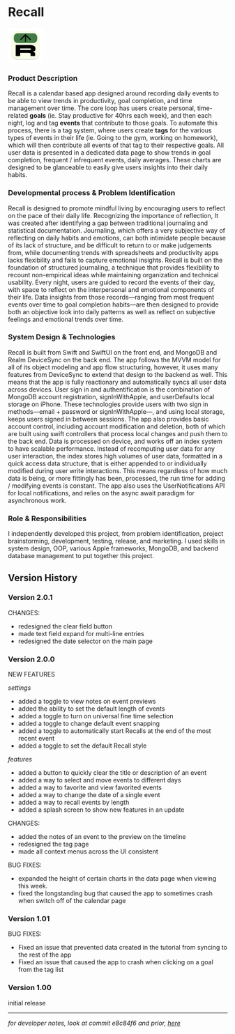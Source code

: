 # Recall

<picture>
    <!-- <source srcset="./icon_512x512@2x@2x.png" media="(prefers-color-scheme: dark)" alt="Recall by Brian Masse"> -->
    <img src="./icon_512x512@2x@2x.png" alt="Recall by Brian Masse" width='80'>
</picture>

### **Product Description**

Recall is a calendar based app designed around recording daily events to be able to view trends in productivity, goal completion, and time management over time. The core loop has users create personal, time-related **goals** (ie. Stay productive for 40hrs each week), and then each night, log and tag **events** that contribute to those goals. To automate this process, there is a tag system, where users create **tags** for the various types of events in their life (ie. Going to the gym, working on homework), which will then contribute all events of that tag to their respective goals. All user data is presented in a dedicated data page to show trends in goal completion, frequent / infrequent events, daily averages. These charts are designed to be glanceable to easily give users insights into their daily habits.

### **Developmental process & Problem Identification**

Recall is designed to promote mindful living by encouraging users to reflect on the pace of their daily life. Recognizing the importance of reflection, It was created after identifying a gap between traditional journaling and statistical documentation. Journaling, which offers a very subjective way of reflecting on daily habits and emotions, can both intimidate people because of its lack of structure, and be difficult to return to or make judgements from, while documenting trends with spreadsheets and productivity apps lacks flexibility and fails to capture emotional insights. Recall is built on the foundation of structured journaling, a technique that provides flexibility to recount non-empirical ideas while maintaining organization and technical usability. Every night, users are guided to record the events of their day, with space to reflect on the interpersonal and emotional components of their life. Data insights from those records—ranging from most frequent events over time to goal completion habits—are then designed to provide both an objective look into daily patterns as well as reflect on subjective feelings and emotional trends over time.

### **System Design & Technologies**

Recall is built from Swift and SwiftUI on the front end, and MongoDB and Realm DeviceSync on the back end. The app follows the MVVM model for all of its object modeling and app flow structuring, however, it uses many features from DeviceSync to extend that design to the backend as well. This means that the app is fully reactionary and automatically syncs all user data across devices. User sign in and authentification is the combination of MongoDB account registration, signInWithApple, and userDefaults local storage on iPhone. These technologies provide users with two sign in methods—email + password or signInWithApple—, and using local storage, keeps users signed in between sessions. The app also provides basic account control, including account modification and deletion, both of which are built using swift controllers that process local changes and push them to the back end. Data is processed on device, and works off an index system to have scalable performance. Instead of recomputing user data for any user interaction, the index stores high volumes of user data, formatted in a quick access data structure, that is either appended to or individually modified during user write interactions. This means regardless of how much data is being, or more fittingly has been, processed, the run time for adding / modifying events is constant. The app also uses the UserNotifications API for local notifications, and relies on the async await paradigm for asynchronous work.

### **Role & Responsibilities**

I independently developed this project, from problem identification, project brainstorming, development, testing, release, and marketing. I used skills in system design, OOP, various Apple frameworks, MongoDB, and backend database management to put together this project.

## **Version History**

### **Version 2.0.1**

CHANGES:

- redesigned the clear field button
- made text field expand for multi-line entries
- redesigned the date selector on the main page

### **Version 2.0.0**

NEW FEATURES

_settings_

- added a toggle to view notes on event previews
- added the ability to set the default length of events
- added a toggle to turn on universal fine time selection
- added a toggle to change default event snapping
- added a toggle to automatically start Recalls at the end of the most recent event
- added a toggle to set the default Recall style

_features_

- added a button to quickly clear the title or description of an event
- added a way to select and move events to different days
- added a way to favorite and view favorited events
- added a way to change the date of a single event
- added a way to recall events by length
- added a splash screen to show new features in an update

CHANGES:

- added the notes of an event to the preview on the timeline
- redesigned the tag page
- made all context menus across the UI consistent

BUG FIXES:

- expanded the height of certain charts in the data page when viewing this week.
- fixed the longstanding bug that caused the app to sometimes crash when switch off of the calendar page

### **Version 1.01**

BUG FIXES:

- Fixed an issue that prevented data created in the tutorial from syncing to the rest of the app
- Fixed an issue that caused the app to crash when clicking on a goal from the tag list

### **Version 1.00**

initial release

---

_for developer notes, look at commit e8c84f6 and prior, [here](https://github.com/Brian-Masse/Recall/commit/e8c84f63f5e9383ed0b837e29f1cf21197cabb4d)_
